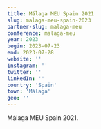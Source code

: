 ```yaml
---
title: Málaga MEU Spain 2021
slug: malaga-meu-spain-2023
partner-slug: malaga-meu
conference: malaga-meu
year: 2023
begin: 2023-07-23
end: 2023-07-28
website: ''
instagram: ''
twitter: ''
linkedIn: ''
country: 'Spain'
town: 'Málaga'
geo: ''
---
```

Málaga MEU Spain 2021.
